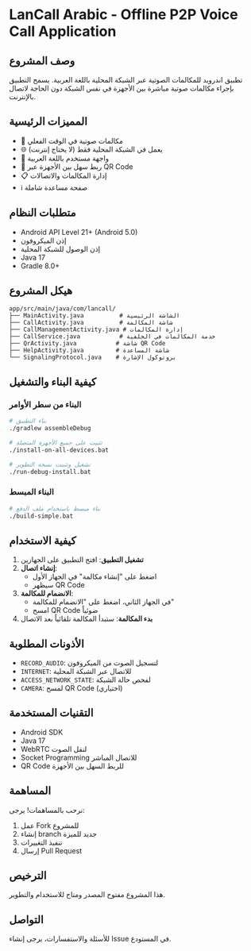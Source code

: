 # LanCall Arabic - Offline P2P Voice Call Application

## وصف المشروع

تطبيق اندرويد للمكالمات الصوتية عبر الشبكة المحلية باللغة العربية. يسمح التطبيق بإجراء مكالمات صوتية مباشرة بين الأجهزة في نفس الشبكة دون الحاجة لاتصال بالإنترنت.

## المميزات الرئيسية

- 🎤 مكالمات صوتية في الوقت الفعلي
- 🌐 يعمل في الشبكة المحلية فقط (لا يحتاج إنترنت)
- 📱 واجهة مستخدم باللغة العربية
- 🔗 ربط سهل بين الأجهزة عبر QR Code
- 📋 إدارة المكالمات والاتصالات
- ℹ️ صفحة مساعدة شاملة

## متطلبات النظام

- Android API Level 21+ (Android 5.0)
- إذن الميكروفون
- إذن الوصول للشبكة المحلية
- Java 17
- Gradle 8.0+

## هيكل المشروع

```
app/src/main/java/com/lancall/
├── MainActivity.java          # الشاشة الرئيسية
├── CallActivity.java          # شاشة المكالمة
├── CallManagementActivity.java # إدارة المكالمات
├── CallService.java           # خدمة المكالمات في الخلفية
├── QrActivity.java           # شاشة QR Code
├── HelpActivity.java         # شاشة المساعدة
└── SignalingProtocol.java    # بروتوكول الإشارة
```

## كيفية البناء والتشغيل

### البناء من سطر الأوامر

```bash
# بناء التطبيق
./gradlew assembleDebug

# تثبيت على جميع الأجهزة المتصلة
./install-on-all-devices.bat

# تشغيل وتثبيت نسخة التطوير
./run-debug-install.bat
```

### البناء المبسط

```bash
# بناء مبسط باستخدام ملف الدفع
./build-simple.bat
```

## كيفية الاستخدام

1. **تشغيل التطبيق**: افتح التطبيق على الجهازين
2. **إنشاء اتصال**:
   - اضغط على "إنشاء مكالمة" في الجهاز الأول
   - سيظهر QR Code
3. **الانضمام للمكالمة**:
   - في الجهاز الثاني، اضغط على "الانضمام للمكالمة"
   - امسح QR Code ضوئياً
4. **بدء المكالمة**: ستبدأ المكالمة تلقائياً بعد الاتصال

## الأذونات المطلوبة

- `RECORD_AUDIO`: لتسجيل الصوت من الميكروفون
- `INTERNET`: للاتصال عبر الشبكة المحلية
- `ACCESS_NETWORK_STATE`: لفحص حالة الشبكة
- `CAMERA`: لمسح QR Code (اختياري)

## التقنيات المستخدمة

- Android SDK
- Java 17
- WebRTC لنقل الصوت
- Socket Programming للاتصال المباشر
- QR Code للربط السهل بين الأجهزة

## المساهمة

نرحب بالمساهمات! يرجى:

1. عمل Fork للمشروع
2. إنشاء branch جديد للميزة
3. تنفيذ التغييرات
4. إرسال Pull Request

## الترخيص

هذا المشروع مفتوح المصدر ومتاح للاستخدام والتطوير.

## التواصل

للأسئلة والاستفسارات، يرجى إنشاء Issue في المستودع.
